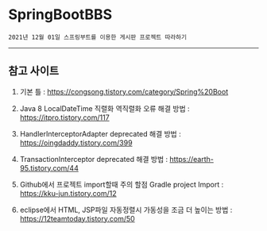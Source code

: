# SpringBootBBS
    2021년 12월 01일 스프링부트를 이용한 게시판 프로젝트 따라하기
---
## 참고 사이트

1. 기본 틀 : https://congsong.tistory.com/category/Spring%20Boot

2. Java 8 LocalDateTime 직렬화 역직렬화 오류 해결 방법 : https://itpro.tistory.com/117

3. HandlerInterceptorAdapter deprecated 해결 방법 : https://oingdaddy.tistory.com/399

4. TransactionInterceptor deprecated 해결 방법 : https://earth-95.tistory.com/44

5. Github에서 프로젝트 import할때 주의 할점 Gradle project Import : https://kku-jun.tistory.com/12

6. eclipse에서 HTML, JSP파일 자동정렬시 가동성을 조금 더 높이는 방법 : https://12teamtoday.tistory.com/50